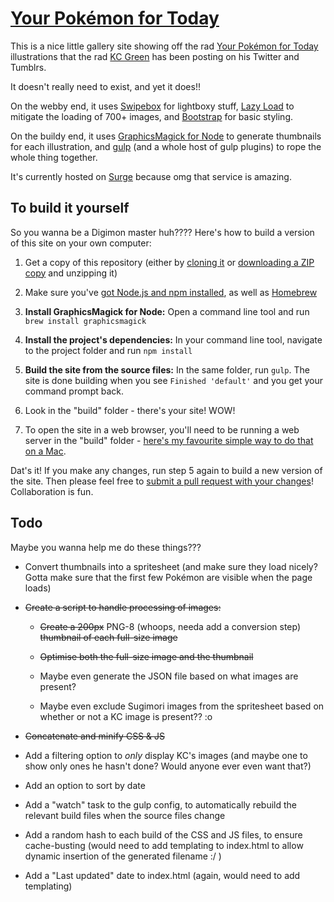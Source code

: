 # [Your Pokémon for Today](http://your-pokemon-for-today.surge.sh/)

This is a nice little gallery site showing off the rad [Your Pokémon for Today](http://midnitesurprise.com/tagged/yourpokemonfortoday) illustrations that the rad [KC Green](http://kcgreendotcom.com/) has been posting on his Twitter and Tumblrs.

It doesn't really need to exist, and yet it does!!

On the webby end, it uses [Swipebox](https://github.com/brutaldesign/swipebox) for lightboxy stuff, [Lazy Load](https://github.com/tuupola/jquery_lazyload) to mitigate the loading of 700+ images, and [Bootstrap](https://github.com/twbs/bootstrap) for basic styling.

On the buildy end, it uses [GraphicsMagick for Node](https://github.com/aheckmann/gm) to generate thumbnails for each illustration, and [gulp](http://gulpjs.com/) (and a whole host of gulp plugins) to rope the whole thing together.

It's currently hosted on [Surge](http://surge.sh/) because omg that service is amazing.


## To build it yourself

So you wanna be a Digimon master huh???? Here's how to build a version of this site on your own computer:

1. Get a copy of this repository (either by [cloning it](https://help.github.com/articles/cloning-a-repository/) or [downloading a ZIP copy](https://github.com/blimpage/your-pokemon-for-today/archive/master.zip) and unzipping it)

2. Make sure you've [got Node.js and npm installed](https://docs.npmjs.com/getting-started/installing-node), as well as [Homebrew](http://brew.sh/)

3. **Install GraphicsMagick for Node:** Open a command line tool and run `brew install graphicsmagick`

4. **Install the project's dependencies:** In your command line tool, navigate to the project folder and run `npm install`

5. **Build the site from the source files:** In the same folder, run `gulp`. The site is done building when you see `Finished 'default'` and you get your command prompt back.

6. Look in the "build" folder - there's your site! WOW!

7. To open the site in a web browser, you'll need to be running a web server in the "build" folder - [here's my favourite simple way to do that on a Mac](http://osxdaily.com/2010/05/07/create-an-instant-web-server-via-terminal-command-line/).

Dat's it! If you make any changes, run step 5 again to build a new version of the site. Then please feel free to [submit a pull request with your changes](https://help.github.com/articles/creating-a-pull-request/)! Collaboration is fun.


## Todo

Maybe you wanna help me do these things???

- Convert thumbnails into a spritesheet (and make sure they load nicely? Gotta make sure that the first few Pokémon are visible when the page loads)

- ~~Create a script to handle processing of images:~~

  - ~~Create a 200px~~ PNG-8 (whoops, needa add a conversion step) ~~thumbnail of each full-size image~~

  - ~~Optimise both the full-size image and the thumbnail~~

  - Maybe even generate the JSON file based on what images are present?

  - Maybe even exclude Sugimori images from the spritesheet based on whether or not a KC image is present?? :o

- ~~Concatenate and minify CSS & JS~~

- Add a filtering option to _only_ display KC's images (and maybe one to show only ones he hasn't done? Would anyone ever even want that?)

- Add an option to sort by date

- Add a "watch" task to the gulp config, to automatically rebuild the relevant build files when the source files change

- Add a random hash to each build of the CSS and JS files, to ensure cache-busting (would need to add templating to index.html to allow dynamic insertion of the generated filename :/ )

- Add a "Last updated" date to index.html (again, would need to add templating)
